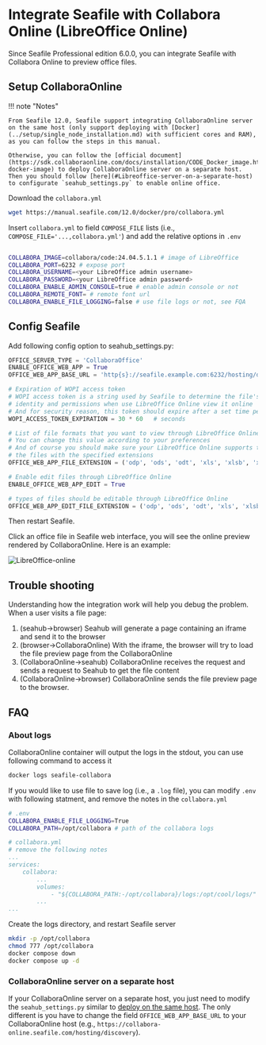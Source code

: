 # Integrate Seafile with Collabora Online (LibreOffice Online)

Since Seafile Professional edition 6.0.0, you can integrate Seafile with Collabora Online to preview office files.

## Setup CollaboraOnline

!!! note "Notes"

    From Seafile 12.0, Seafile support integrating CollaboraOnline server on the same host (only support deploying with [Docker](../setup/single_node_installation.md) with sufficient cores and RAM), as you can follow the steps in this manual. 
    
    Otherwise, you can follow the [official document](https://sdk.collaboraonline.com/docs/installation/CODE_Docker_image.html#code-docker-image) to deploy CollaboraOnline server on a separate host. Then you should follow [here](#Libreoffice-server-on-a-separate-host) to configurate `seahub_settings.py` to enable online office.

Download the `collabora.yml`

```sh
wget https://manual.seafile.com/12.0/docker/pro/collabora.yml
```

Insert `collabora.yml` to field `COMPOSE_FILE` lists (i.e., `COMPOSE_FILE='...,collabora.yml'`) and add the relative options in `.env`

```sh

COLLABORA_IMAGE=collabora/code:24.04.5.1.1 # image of LibreOffice
COLLABORA_PORT=6232 # expose port
COLLABORA_USERNAME=<your LibreOffice admin username>
COLLABORA_PASSWORD=<your LibreOffice admin password>
COLLABORA_ENABLE_ADMIN_CONSOLE=true # enable admin console or not
COLLABORA_REMOTE_FONT= # remote font url
COLLABORA_ENABLE_FILE_LOGGING=false # use file logs or not, see FQA
```

## Config Seafile

Add following config option to seahub_settings.py:

``` python
OFFICE_SERVER_TYPE = 'CollaboraOffice'
ENABLE_OFFICE_WEB_APP = True
OFFICE_WEB_APP_BASE_URL = 'http{s}://seafile.example.com:6232/hosting/discovery'

# Expiration of WOPI access token
# WOPI access token is a string used by Seafile to determine the file's
# identity and permissions when use LibreOffice Online view it online
# And for security reason, this token should expire after a set time period
WOPI_ACCESS_TOKEN_EXPIRATION = 30 * 60   # seconds

# List of file formats that you want to view through LibreOffice Online
# You can change this value according to your preferences
# And of course you should make sure your LibreOffice Online supports to preview
# the files with the specified extensions
OFFICE_WEB_APP_FILE_EXTENSION = ('odp', 'ods', 'odt', 'xls', 'xlsb', 'xlsm', 'xlsx','ppsx', 'ppt', 'pptm', 'pptx', 'doc', 'docm', 'docx')

# Enable edit files through LibreOffice Online
ENABLE_OFFICE_WEB_APP_EDIT = True

# types of files should be editable through LibreOffice Online
OFFICE_WEB_APP_EDIT_FILE_EXTENSION = ('odp', 'ods', 'odt', 'xls', 'xlsb', 'xlsm', 'xlsx','ppsx', 'ppt', 'pptm', 'pptx', 'doc', 'docm', 'docx')
```

Then restart Seafile.

Click an office file in Seafile web interface, you will see the online preview rendered by CollaboraOnline. Here is an example:

![LibreOffice-online](../images/libreoffice-online.png)

## Trouble shooting

Understanding how the integration work will help you debug the problem. When a user visits a file page:

1. (seahub->browser) Seahub will generate a page containing an iframe and send it to the browser
2. (browser->CollaboraOnline) With the iframe, the browser will try to load the file preview page from the CollaboraOnline
3. (CollaboraOnline->seahub) CollaboraOnline receives the request and sends a request to Seahub to get the file content
4. (CollaboraOnline->browser) CollaboraOnline sends the file preview page to the browser.

## FAQ

### About logs

CollaboraOnline container will output the logs in the stdout, you can use following command to access it

```sh
docker logs seafile-collabora
```

If you would like to use file to save log (i.e., a `.log` file), you can modify `.env` with following statment, and remove the notes in the `collabora.yml`

```sh
# .env
COLLABORA_ENABLE_FILE_LOGGING=True
COLLABORA_PATH=/opt/collabora # path of the collabora logs
```

```yml
# collabora.yml
# remove the following notes
...
services:
    collabora:
        ...
        volumes:
            - "${COLLABORA_PATH:-/opt/collabora}/logs:/opt/cool/logs/" # chmod 777 needed
        ...
...
```

Create the logs directory, and restart Seafile server

```sh
mkdir -p /opt/collabora
chmod 777 /opt/collabora
docker compose down
docker compose up -d
```

### CollaboraOnline server on a separate host

If your CollaboraOnline server on a separate host, you just need to modify the `seahub_settings.py` similar to [deploy on the same host](#config-seafile). The only different is you have to change the field `OFFICE_WEB_APP_BASE_URL` to your CollaboraOnline host (e.g., `https://collabora-online.seafile.com/hosting/discovery`). 
